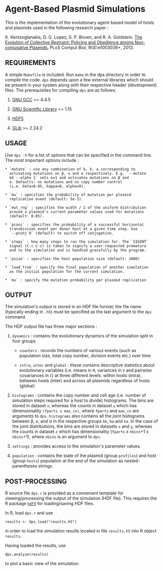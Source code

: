 Agent-Based Plasmid Simulations
===============================

This is the implementation of the evolutionary agent-based model of
hosts and plasmids used in the following research paper :

K. Kentzoglanakis, D. G. Lopez, S. P. Brown, and R. A. Goldstein. [The
Evolution of Collective Restraint: Policing and Obedience among
Non-conjugative
Plasmids.](http://dx.plos.org/10.1371/journal.pcbi.1003036) PLoS
Comput Biol, 9(4):e1003036+, 2013.



## REQUIREMENTS

A simple `Makefile` is included. Run `make` in the dps directory in
order to compile the code. `dps` depends upon a few external libraries
which should be present in your system along with their respective
header (development) files. The prerequisites for compiling `dps` are
as follows:

1. [GNU GCC](http://gcc.gnu.org) >= 4.4.5

2. [GNU Scientific Library](http://www.gnu.org/software/gsl) >= 1.15

3. [HDF5](http://www.hdfgroup.org/HDF5) 

4. [GLib](https://developer.gnome.org/glib/) >= 2.24.2



## USAGE

Use `dps -h` for a list of options that can be specified in the
command line. The most important options include :

    * `mutate` : use any combination of b, k, a corresponding to
      activating mutations on β, κ and α respectively. E.g. `--mutate
      bk --alpha 1` sets α=1 and activates mutations on β and
      κ. Defaults: no mutations and no copy number control
      (i.e. beta=0.05, kappa=0, alpha=0).

    * `mu` : specifies the probability of mutation per plasmid
      replication event (default: 5e-3).

    * `mut_rng` : specifies the width / 2 of the uniform distribution
      around a plasmid's current parameter values used for mutations
      (default: 0.05).

    * `pconj` : specifies the probability of a successful horizontal
      transmission event per donor host at a given time step. Use
      `--pconj 0` (default) to switch off conjugation.

    * `steps` : how many steps to run the simulation for. The `SIGINT`
      signal (C-c C-c) is taken to signify a user-requested premature
      end to the simulation and is handled gracefully by the program.

    * `psize` : specifies the host population size (default: 1000)

    * `load_from` : specify the final population of another simulation
      as the initial population for the current simulation.

    * `mu` : specify the mutation probability per plasmid replication



## OUTPUT


The simulation's output is stored in an HDF file format; the file name
(typically ending in `.h5`) must be specified as the last argument to
the `dps` command.

The HDF output file has three major sections :

1. `dynamics` : contains the evolutionary dynamics of the simulation
split in four groups

    * `counters` : records the numbers of various events (such as
      population size, total copy number, division events etc.) over
      time

	
    * `intra`, `inter` and `global` : these contains descriptive
      statistics about evolutionary variables (i.e. means in `M`,
      variances in `V` and pairwise covariances in `C`) at three different
      levels: within hosts (intra), between hosts (inter) and across
      all plasmids regardless of hosts (global)

2. `histograms` : contains the copy number and cell age (i.e. number
of simulation steps required for a host to divide) histograms. The
bins are stored in dataset `x`, whereas the counts in dataset `y`
which has dimensionality `(fparts x max_cn)`, where `fparts` and
`max_cn` are arguments to `dps`. `histograms` also contains all the
joint histograms between β, κ, and α in the respective groups `bk`,
`ba` and `ka`. In the case of the joint distributions, the bins are
stored in datasets `x` and `y`, whereas the counts in dataset `z`
which has dimensionality (`fparts` x `nbins`+1 x `nbins`+1), where
`nbins` is an argument to `dps`.

3. `settings` : provides access to the simulation's parameter values. 

4. `population` : contains the state of the plasmid (group `profiles`)
and host (group `hosts`) population at the end of the simulation as
nested-parentheses strings.




## POST-PROCESSING

R source file `dps.r` is provided as a convenient template for
viewing/processing the output of the simulation (HDF file). This
requires the R package
[`hdf5`](http://cran.r-project.org/web/packages/hdf5/index.html) for
loading/saving HDF files.

In R, load `dps.r` and use

    results <- dps.load("results.h5")

in order to load the simulation results located in file `results.h5`
into R object `results`. 

Having loaded the results, use

    dps.analyze(results)

to plot a basic view of the simulation. 

